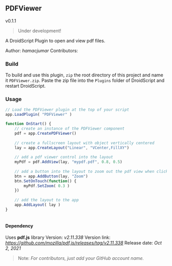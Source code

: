 ## PDFViewer
v0.1.1

> Under development!

A DroidScript Plugin to open and view pdf files.

Author: _hamacjumar_
Contributors: 

### Build
To build and use this plugin, `zip` the root directory of this project and name it `PDFViewer.zip`. Paste the zip file into the `Plugins` folder of DroidScript and restart DroidScript.

### Usage
```js
// Load the PDFViewer plugin at the top of your script
app.LoadPlugin( "PDFViewer" )

function OnStart() {
    // create an instance of the PDFViewer component
    pdf = app.CreatePDFViewer()
    
    // create a fullscreen layout with object vertically centered
    lay = app.CreateLayout("Linear", "VCenter,FillXY")
    
    // add a pdf viewer control into the layout
    myPdf = pdf.AddView(lay, "mypdf.pdf", 0.8, 0.5)
    
    // add a button into the layout to zoom out the pdf view when click
    btn = app.AddButton(lay, "Zoom")
    btn.SetOnTouch(function() {
        myPdf.SetZoom( 0.3 )
    })
    
    // add the layout to the app
    app.AddLayout( lay )
}
    
```

#### Dependency
Uses **pdf.js** library
Version: _v2.11.338_
Version link: _https://github.com/mozilla/pdf.js/releases/tag/v2.11.338_
Release date: _Oct 2, 2021_


> Note: _For contributors, just add your GitHub account name._